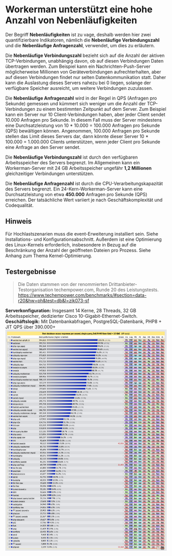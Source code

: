 # Workerman unterstützt eine hohe Anzahl von Nebenläufigkeiten

Der Begriff **Nebenläufigkeiten** ist zu vage, deshalb werden hier zwei quantifizierbare Indikatoren, nämlich die **Nebenläufige Verbindungszahl** und die **Nebenläufige Anfragenzahl**, verwendet, um dies zu erläutern.

Die **Nebenläufige Verbindungszahl** bezieht sich auf die Anzahl der aktiven TCP-Verbindungen, unabhängig davon, ob auf diesen Verbindungen Daten übertragen werden. Zum Beispiel kann ein Nachrichten-Push-Server möglicherweise Millionen von Geräteverbindungen aufrechterhalten, aber auf diesen Verbindungen findet nur selten Datenkommunikation statt. Daher kann die Auslastung dieses Servers nahezu bei 0 liegen, solange der verfügbare Speicher ausreicht, um weitere Verbindungen zuzulassen.

Die **Nebenläufige Anfragenzahl** wird in der Regel in QPS (Anfragen pro Sekunde) gemessen und kümmert sich weniger um die Anzahl der TCP-Verbindungen zu einem bestimmten Zeitpunkt auf dem Server. Zum Beispiel kann ein Server nur 10 Client-Verbindungen haben, aber jeder Client sendet 10.000 Anfragen pro Sekunde. In diesem Fall muss der Server mindestens eine Durchsatzleistung von 10 * 10.000 = 100.000 Anfragen pro Sekunde (QPS) bewältigen können. Angenommen, 100.000 Anfragen pro Sekunde stellen das Limit dieses Servers dar, dann könnte dieser Server 10 * 100.000 = 1.000.000 Clients unterstützen, wenn jeder Client pro Sekunde eine Anfrage an den Server sendet.

Die **Nebenläufige Verbindungszahl** ist durch den verfügbaren Arbeitsspeicher des Servers begrenzt. Im Allgemeinen kann ein Workerman-Server mit 24 GB Arbeitsspeicher ungefähr **1,2 Millionen** gleichzeitiger Verbindungen unterstützen.

Die **Nebenläufige Anfragenzahl** ist durch die CPU-Verarbeitungskapazität des Servers begrenzt. Ein 24-Kern-Workerman-Server kann eine Durchsatzleistung von etwa **450.000** Anfragen pro Sekunde (QPS) erreichen. Der tatsächliche Wert variiert je nach Geschäftskomplexität und Codequalität.

## Hinweis

Für Hochlastszenarien muss die event-Erweiterung installiert sein. Siehe Installations- und Konfigurationsabschnitt. Außerdem ist eine Optimierung des Linux-Kernels erforderlich, insbesondere in Bezug auf die Beschränkung der Anzahl der geöffneten Dateien pro Prozess. Siehe Anhang zum Thema Kernel-Optimierung.

## Testergebnisse

> Die Daten stammen von der renommierten Drittanbieter-Testorganisation techempower.com, Runde 20 des Leistungstests.
https://www.techempower.com/benchmarks/#section=data-r20&hw=ph&test=db&l=zik073-sf

**Serverkonfiguration:**
Insgesamt 14 Kerne, 28 Threads, 32 GB Arbeitsspeicher, dedizierter Cisco 10-Gigabit-Ethernet-Switch.
**Geschäftslogik:**
Mit Datenbankabfragen, PostgreSQL-Datenbank, PHP8 + JIT
QPS über 390.000+
![](../images/screenshot_1636522357217.png)
